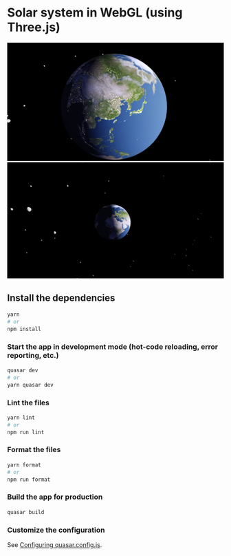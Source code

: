 # Solar system in WebGL (using Three.js)

![Planet Earth](screenshot_from_2024-06-06_zoomed_in.png 'Our home')
![Planet Earth](screenshot_from_2024-06-06.png 'The Blue Marble')

## Install the dependencies

```bash
yarn
# or
npm install
```

### Start the app in development mode (hot-code reloading, error reporting, etc.)

```bash
quasar dev
# or
yarn quasar dev
```

### Lint the files

```bash
yarn lint
# or
npm run lint
```

### Format the files

```bash
yarn format
# or
npm run format
```

### Build the app for production

```bash
quasar build
```

### Customize the configuration

See [Configuring quasar.config.js](https://v2.quasar.dev/quasar-cli-vite/quasar-config-js).

